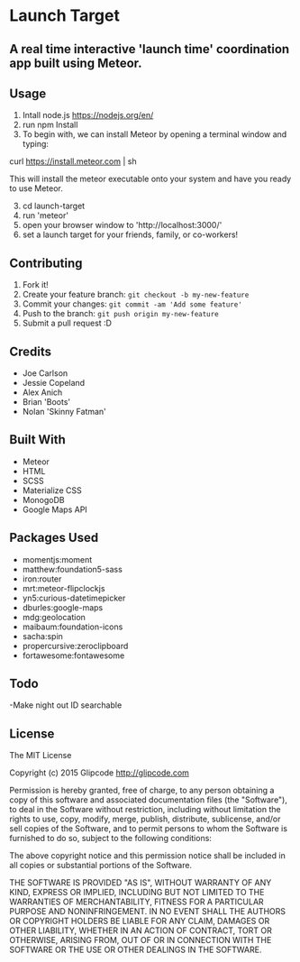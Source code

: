 # Launch Target

## A real time interactive 'launch time' coordination app built using Meteor.

## Usage
1. Intall node.js https://nodejs.org/en/
2. run npm Install
3. To begin with, we can install Meteor by opening a terminal window and typing:

curl https://install.meteor.com | sh

This will install the meteor executable onto your system and have you ready to use Meteor.

3. cd launch-target
4. run 'meteor'
4. open your browser window to 'http://localhost:3000/'
5. set a launch target for your friends, family, or co-workers!

## Contributing
1. Fork it!
2. Create your feature branch: `git checkout -b my-new-feature`
3. Commit your changes: `git commit -am 'Add some feature'`
4. Push to the branch: `git push origin my-new-feature`
5. Submit a pull request :D

## Credits
- Joe Carlson
- Jessie Copeland
- Alex Anich
- Brian 'Boots'
- Nolan 'Skinny Fatman'

## Built With
- Meteor
- HTML
- SCSS
- Materialize CSS
- MonogoDB
- Google Maps API

## Packages Used
- momentjs:moment
- matthew:foundation5-sass
- iron:router
- mrt:meteor-flipclockjs
- yn5:curious-datetimepicker
- dburles:google-maps
- mdg:geolocation
- maibaum:foundation-icons
- sacha:spin
- propercursive:zeroclipboard
- fortawesome:fontawesome

## Todo
-Make night out ID searchable

## License
The MIT License

Copyright (c) 2015 Glipcode http://glipcode.com

Permission is hereby granted, free of charge, to any person obtaining a copy of this software and associated documentation files (the "Software"), to deal in the Software without restriction, including without limitation the rights to use, copy, modify, merge, publish, distribute, sublicense, and/or sell copies of the Software, and to permit persons to whom the Software is furnished to do so, subject to the following conditions:

The above copyright notice and this permission notice shall be included in all copies or substantial portions of the Software.

THE SOFTWARE IS PROVIDED "AS IS", WITHOUT WARRANTY OF ANY KIND, EXPRESS OR IMPLIED, INCLUDING BUT NOT LIMITED TO THE WARRANTIES OF MERCHANTABILITY, FITNESS FOR A PARTICULAR PURPOSE AND NONINFRINGEMENT. IN NO EVENT SHALL THE AUTHORS OR COPYRIGHT HOLDERS BE LIABLE FOR ANY CLAIM, DAMAGES OR OTHER LIABILITY, WHETHER IN AN ACTION OF CONTRACT, TORT OR OTHERWISE, ARISING FROM, OUT OF OR IN CONNECTION WITH THE SOFTWARE OR THE USE OR OTHER DEALINGS IN THE SOFTWARE.


